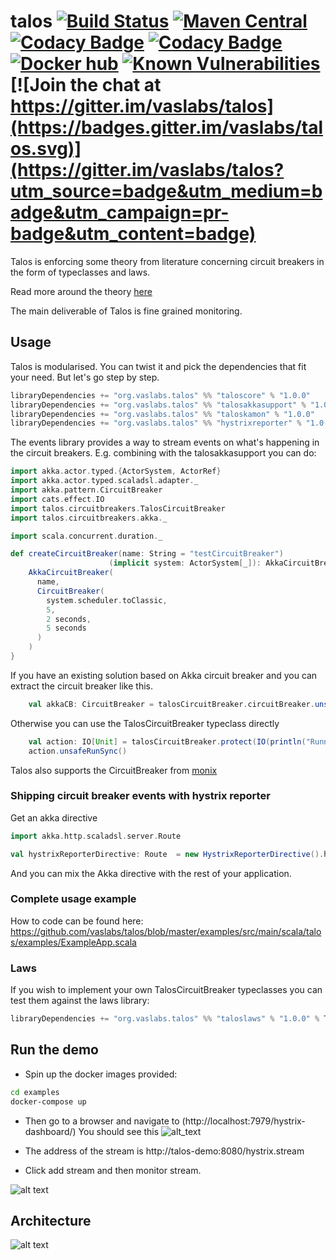 # talos [![Build Status](https://travis-ci.com/vaslabs/talos.svg?branch=master)](https://travis-ci.com/vaslabs/talos) [![Maven Central](https://maven-badges.herokuapp.com/maven-central/org.vaslabs.talos/taloscore_2.12/badge.svg)](https://maven-badges.herokuapp.com/maven-central/org.vaslabs.talos/taloscore_2.12) [![Codacy Badge](https://api.codacy.com/project/badge/Grade/d0dbf73a127c4eff9a5e62d9fa628cbd)](https://app.codacy.com/app/vaslabs/talos?utm_source=github.com&utm_medium=referral&utm_content=vaslabs/talos&utm_campaign=Badge_Grade_Dashboard) [![Codacy Badge](https://api.codacy.com/project/badge/Coverage/ae86edbdde884633a0417d851e4fcc9a)](https://www.codacy.com/app/vaslabs/talos?utm_source=github.com&utm_medium=referral&utm_content=vaslabs/talos&utm_campaign=Badge_Coverage) [![Docker hub](https://img.shields.io/badge/Api%20gateway-1.0.0-blue.svg)](https://hub.docker.com/r/vaslabs/talos-gateway/) [![Known Vulnerabilities](https://snyk.io/test/github/vaslabs/talos/badge.svg?targetFile=build.sbt)](https://snyk.io/test/github/vaslabs/talos?targetFile=build.sbt) [![Join the chat at https://gitter.im/vaslabs/talos](https://badges.gitter.im/vaslabs/talos.svg)](https://gitter.im/vaslabs/talos?utm_source=badge&utm_medium=badge&utm_campaign=pr-badge&utm_content=badge)

Talos is enforcing some theory from literature concerning circuit breakers in the form of typeclasses and laws.

Read more around the theory [here](https://vaslabs.github.io/talos/laws/index.html)


The main deliverable of Talos is fine grained monitoring.

## Usage
Talos is modularised. You can twist it and pick the dependencies that fit your need. But let's go step by step.

```scala
libraryDependencies += "org.vaslabs.talos" %% "taloscore" % "1.0.0"
libraryDependencies += "org.vaslabs.talos" %% "talosakkasupport" % "1.0.0"
libraryDependencies += "org.vaslabs.talos" %% "taloskamon" % "1.0.0"
libraryDependencies += "org.vaslabs.talos" %% "hystrixreporter" % "1.0.0"
```
The events library provides a way to stream events on what's happening in the circuit breakers. E.g. combining with the talosakkasupport you can do:
```scala
import akka.actor.typed.{ActorSystem, ActorRef}
import akka.actor.typed.scaladsl.adapter._
import akka.pattern.CircuitBreaker
import cats.effect.IO
import talos.circuitbreakers.TalosCircuitBreaker
import talos.circuitbreakers.akka._

import scala.concurrent.duration._

def createCircuitBreaker(name: String = "testCircuitBreaker")
                      (implicit system: ActorSystem[_]): AkkaCircuitBreaker.Instance = {
    AkkaCircuitBreaker(
      name,
      CircuitBreaker(
        system.scheduler.toClassic,
        5,
        2 seconds,
        5 seconds
      )
    )
}


```


If you have an existing solution based on Akka circuit breaker and you can extract the circuit breaker like this.
```scala
    val akkaCB: CircuitBreaker = talosCircuitBreaker.circuitBreaker.unsafeRunSync()
```

Otherwise you can use the TalosCircuitBreaker typeclass directly
```scala
    val action: IO[Unit] = talosCircuitBreaker.protect(IO(println("Running inside the circuit breaker")))
    action.unsafeRunSync()
```

Talos also supports the CircuitBreaker from [monix](https://vaslabs.github.io/talos/monix/monix.html)

### Shipping circuit breaker events with hystrix reporter

Get an akka directive
```scala
import akka.http.scaladsl.server.Route

val hystrixReporterDirective: Route  = new HystrixReporterDirective().hystrixStreamHttpRoute.run(Clock.systemUTC())
```
And you can mix the Akka directive with the rest of your application.

### Complete usage example

How to code can be found here:
https://github.com/vaslabs/talos/blob/master/examples/src/main/scala/talos/examples/ExampleApp.scala

### Laws
If you wish to implement your own TalosCircuitBreaker typeclasses you can test them against the laws library:
```scala
libraryDependencies += "org.vaslabs.talos" %% "taloslaws" % "1.0.0" % Test
```


## Run the demo

- Spin up the docker images provided: 

```bash
cd examples
docker-compose up
```

- Then go to a browser and navigate to (http://localhost:7979/hystrix-dashboard/)
You should see this
![alt_text](https://user-images.githubusercontent.com/3875429/47372906-a4c30f80-d6e2-11e8-8219-0a01a464ba11.png)

- The address of the stream is http://talos-demo:8080/hystrix.stream

- Click add stream and then monitor stream.

![alt text](https://user-images.githubusercontent.com/3875429/47429624-dc879100-d78e-11e8-856a-15ca3855a2eb.gif)

## Architecture

![alt text](https://docs.google.com/drawings/d/e/2PACX-1vRKebbVROyBITii1GHHigPvGbFt0QdEIzk5oT1mZa16VN30MYH4wvhqd14Qllp_1SIz3wcqDdAP5Kx6/pub?w=960&h=720)


